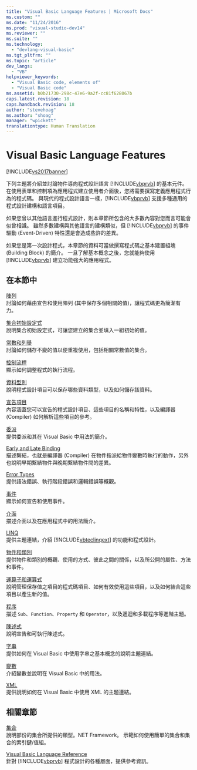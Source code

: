 ```yaml
---
title: "Visual Basic Language Features | Microsoft Docs"
ms.custom: ""
ms.date: "11/24/2016"
ms.prod: "visual-studio-dev14"
ms.reviewer: ""
ms.suite: ""
ms.technology: 
  - "devlang-visual-basic"
ms.tgt_pltfrm: ""
ms.topic: "article"
dev_langs: 
  - "VB"
helpviewer_keywords: 
  - "Visual Basic code, elements of"
  - "Visual Basic code"
ms.assetid: b0b21730-298c-47e6-9a2f-cc81f628067b
caps.latest.revision: 18
caps.handback.revision: 18
author: "stevehoag"
ms.author: "shoag"
manager: "wpickett"
translationtype: Human Translation
---
```

# Visual Basic Language Features
[!INCLUDE[vs2017banner](../../../csharp/includes/vs2017banner.md)]

下列主題將介紹並討論物件導向程式設計語言 [!INCLUDE[vbprvb](../../../csharp/programming-guide/concepts/linq/includes/vbprvb_md.md)] 的基本元件。  在使用表單和控制項為應用程式建立使用者介面後，您將需要撰寫定義應用程式行為的程式碼。  與現代的程式設計語言一樣，[!INCLUDE[vbprvb](../../../csharp/programming-guide/concepts/linq/includes/vbprvb_md.md)] 支援多種通用的程式設計建構和語言項目。  
  
 如果您曾以其他語言進行程式設計，則本章節所包含的大多數內容對您而言可能會似曾相識。  雖然多數建構與其他語言的建構類似，但 [!INCLUDE[vbprvb](../../../csharp/programming-guide/concepts/linq/includes/vbprvb_md.md)] 的事件驅動 \(Event\-Driven\) 特性還是會造成些許的差異。  
  
 如果您是第一次設計程式，本章節的資料可當做撰寫程式碼之基本建置組塊 \(Building Block\) 的簡介。  一旦了解基本概念之後，您就能夠使用 [!INCLUDE[vbprvb](../../../csharp/programming-guide/concepts/linq/includes/vbprvb_md.md)] 建立功能強大的應用程式。  
  
## 在本節中  
 [陣列](../../../visual-basic/programming-guide/language-features/arrays/index.md)  
 討論如何藉由宣告和使用陣列 \(其中保存多個相關的值\)，讓程式碼更為簡潔有力。  
  
 [集合初始設定式](../../../visual-basic/programming-guide/language-features/collection-initializers/index.md)  
 說明集合初始設定式，可讓您建立的集合並填入一組初始的值。  
  
 [常數和列舉](../../../visual-basic/programming-guide/language-features/constants-enums/index.md)  
 討論如何儲存不變的值以便重複使用，包括相關常數值的集合。  
  
 [控制流程](../../../visual-basic/programming-guide/language-features/control-flow/index.md)  
 顯示如何調整程式的執行流程。  
  
 [資料型別](../../../visual-basic/programming-guide/language-features/data-types/index.md)  
 說明程式設計項目可以保存哪些資料類型，以及如何儲存該資料。  
  
 [宣告項目](../../../visual-basic/programming-guide/language-features/declared-elements/index.md)  
 內容涵蓋您可以宣告的程式設計項目、這些項目的名稱和特性，以及編譯器 \(Compiler\) 如何解析這些項目的參考。  
  
 [委派](../../../visual-basic/programming-guide/language-features/delegates/delegates.md)  
 提供委派和其在 Visual Basic 中用法的簡介。  
  
 [Early and Late Binding](../../../visual-basic/programming-guide/language-features/early-late-binding/early-and-late-binding.md)  
 描述繫結，也就是編譯器 \(Compiler\) 在物件指派給物件變數時執行的動作，另外也說明早期繫結物件與晚期繫結物件間的差異。  
  
 [Error Types](../../../visual-basic/programming-guide/language-features/error-types.md)  
 提供語法錯誤、執行階段錯誤和邏輯錯誤等概觀。  
  
 [事件](../../../visual-basic/programming-guide/language-features/events/events.md)  
 顯示如何宣告和使用事件。  
  
 [介面](../../../visual-basic/programming-guide/language-features/interfaces/index.md)  
 描述介面以及在應用程式中的用法簡介。  
  
 [LINQ](../../../visual-basic/programming-guide/language-features/linq/index.md)  
 提供主題連結，介紹 [!INCLUDE[vbteclinqext](../../../csharp/getting-started/includes/vbteclinqext_md.md)] 的功能和程式設計。  
  
 [物件和類別](../../../visual-basic/programming-guide/language-features/objects-and-classes/index.md)  
 提供物件和類別的概觀、使用的方式、彼此之間的關係，以及所公開的屬性、方法和事件。  
  
 [運算子和運算式](../../../visual-basic/programming-guide/language-features/operators-and-expressions/index.md)  
 說明管理保存值之項目的程式碼項目、如何有效使用這些項目，以及如何結合這些項目以產生新的值。  
  
 [程序](../../../visual-basic/programming-guide/language-features/procedures/index.md)  
 描述 `Sub`、`Function`、`Property` 和 `Operator`，以及遞迴和多載程序等進階主題。  
  
 [陳述式](../../../visual-basic/programming-guide/language-features/statements.md)  
 說明宣告和可執行陳述式。  
  
 [字串](../../../visual-basic/programming-guide/language-features/strings/index.md)  
 提供如何在 Visual Basic 中使用字串之基本概念的說明主題連結。  
  
 [變數](../../../visual-basic/programming-guide/language-features/variables/index.md)  
 介紹變數並說明在 Visual Basic 中的用法。  
  
 [XML](../../../visual-basic/programming-guide/language-features/xml/index.md)  
 提供說明如何在 Visual Basic 中使用 XML 的主題連結。  
  
## 相關章節  
 [集合](../Topic/Collections%20\(C%23%20and%20Visual%20Basic\).md)  
 說明部份的集合所提供的類型。NET Framework。  示範如何使用簡單的集合和集合的索引鍵\/值組。  
  
 [Visual Basic Language Reference](../../../visual-basic/language-reference/index.md)  
 針對 [!INCLUDE[vbprvb](../../../csharp/programming-guide/concepts/linq/includes/vbprvb_md.md)] 程式設計的各種層面，提供參考資訊。